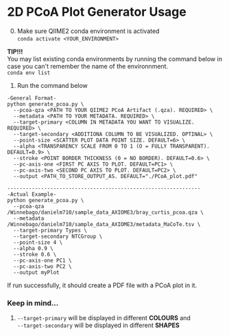 # 2D PCoA Plot Generator Usage
0. Make sure QIIME2 conda environment is activated  
`conda activate <YOUR_ENVIRONMENT>`

**TIP!!!**  
You may list existing conda environments by running the command below in case you can't remember the name of the environnment.  
`conda env list`

1. Run the command below
```
-General Format-
python generate_pcoa.py \
  --pcoa-qza <PATH TO YOUR QIIME2 PCoA Artifact (.qza). REQUIRED> \
  --metadata <PATH TO YOUR METADATA. REQUIRED> \
  --target-primary <COLUMN IN METADATA YOU WANT TO VISUALIZE. REQUIRED> \
  --target-secondary <ADDITIONA COLUMN TO BE VISUALIZED. OPTINAL> \
  --point-size <SCATTER PLOT DATA POINT SIZE. DEFAULT=6> \
  --alpha <TRANSPARENCY SCALE FROM 0 TO 1 (O = FULLY TRANSPARENT). DEFAULT=0.9> \
  --stroke <POINT BORDER THICKNESS (0 = NO BORDER). DEFAULT=0.6> \
  --pc-axis-one <FIRST PC AXIS TO PLOT. DEFAULT=PC1> \
  --pc-axis-two <SECOND PC AXIS TO PLOT. DEFAULT=PC2> \
  --output <PATH_TO_STORE_OUTPUT_AS. DEFAULT="./PCoA_plot.pdf"
 
---------------------------------------------------------------
-Actual Example-
python generate_pcoa.py \
  --pcoa-qza /Winnebago/danielm710/sample_data_AXIOME3/bray_curtis_pcoa.qza \
  --metadata /Winnebago/danielm710/sample_data_AXIOME3/metadata_MaCoTe.tsv \
  --target-primary Types \
  --target-secondary NTCGroup \
  --point-size 4 \
  --alpha 0.9 \
  --stroke 0.6 \
  --pc-axis-one PC1 \
  --pc-axis-two PC2 \
  --output myPlot
```

If run successfully, it should create a PDF file with a PCoA plot in it.

### Keep in mind...
1. `--target-primary` will be displayed in different **COLOURS** and  
`--target-secondary` will be displayed in different **SHAPES**
